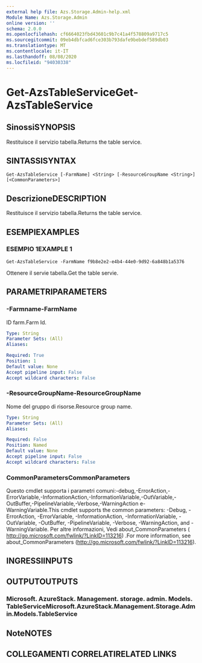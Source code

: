 ```yaml
---
external help file: Azs.Storage.Admin-help.xml
Module Name: Azs.Storage.Admin
online version: ''
schema: 2.0.0
ms.openlocfilehash: cf6664023fbd43601c9b7c41a4f578809a9717c5
ms.sourcegitcommit: 09eb4dbfcad6fce303b793dafe9bebdef589db03
ms.translationtype: MT
ms.contentlocale: it-IT
ms.lasthandoff: 08/08/2020
ms.locfileid: "94030338"
---
```

# <span data-ttu-id="b96d1-101">Get-AzsTableService</span><span class="sxs-lookup"><span data-stu-id="b96d1-101">Get-AzsTableService</span></span>

## <span data-ttu-id="b96d1-102">Sinossi</span><span class="sxs-lookup"><span data-stu-id="b96d1-102">SYNOPSIS</span></span>
<span data-ttu-id="b96d1-103">Restituisce il servizio tabella.</span><span class="sxs-lookup"><span data-stu-id="b96d1-103">Returns the table service.</span></span>

## <span data-ttu-id="b96d1-104">SINTASSI</span><span class="sxs-lookup"><span data-stu-id="b96d1-104">SYNTAX</span></span>

```
Get-AzsTableService [-FarmName] <String> [-ResourceGroupName <String>] [<CommonParameters>]
```

## <span data-ttu-id="b96d1-105">Descrizione</span><span class="sxs-lookup"><span data-stu-id="b96d1-105">DESCRIPTION</span></span>
<span data-ttu-id="b96d1-106">Restituisce il servizio tabella.</span><span class="sxs-lookup"><span data-stu-id="b96d1-106">Returns the table service.</span></span>

## <span data-ttu-id="b96d1-107">ESEMPI</span><span class="sxs-lookup"><span data-stu-id="b96d1-107">EXAMPLES</span></span>

### <span data-ttu-id="b96d1-108">ESEMPIO 1</span><span class="sxs-lookup"><span data-stu-id="b96d1-108">EXAMPLE 1</span></span>
```
Get-AzsTableService -FarmName f9b8e2e2-e4b4-44e0-9d92-6a848b1a5376
```

<span data-ttu-id="b96d1-109">Ottenere il servie tabella.</span><span class="sxs-lookup"><span data-stu-id="b96d1-109">Get the table servie.</span></span>

## <span data-ttu-id="b96d1-110">PARAMETRI</span><span class="sxs-lookup"><span data-stu-id="b96d1-110">PARAMETERS</span></span>

### <span data-ttu-id="b96d1-111">-Farmname</span><span class="sxs-lookup"><span data-stu-id="b96d1-111">-FarmName</span></span>
<span data-ttu-id="b96d1-112">ID farm.</span><span class="sxs-lookup"><span data-stu-id="b96d1-112">Farm Id.</span></span>

```yaml
Type: String
Parameter Sets: (All)
Aliases:

Required: True
Position: 1
Default value: None
Accept pipeline input: False
Accept wildcard characters: False
```

### <span data-ttu-id="b96d1-113">-ResourceGroupName</span><span class="sxs-lookup"><span data-stu-id="b96d1-113">-ResourceGroupName</span></span>
<span data-ttu-id="b96d1-114">Nome del gruppo di risorse.</span><span class="sxs-lookup"><span data-stu-id="b96d1-114">Resource group name.</span></span>

```yaml
Type: String
Parameter Sets: (All)
Aliases:

Required: False
Position: Named
Default value: None
Accept pipeline input: False
Accept wildcard characters: False
```

### <span data-ttu-id="b96d1-115">CommonParameters</span><span class="sxs-lookup"><span data-stu-id="b96d1-115">CommonParameters</span></span>
<span data-ttu-id="b96d1-116">Questo cmdlet supporta i parametri comuni:-debug,-ErrorAction,-ErrorVariable,-InformationAction,-InformationVariable,-OutVariable,-OutBuffer,-PipelineVariable,-Verbose,-WarningAction e-WarningVariable.</span><span class="sxs-lookup"><span data-stu-id="b96d1-116">This cmdlet supports the common parameters: -Debug, -ErrorAction, -ErrorVariable, -InformationAction, -InformationVariable, -OutVariable, -OutBuffer, -PipelineVariable, -Verbose, -WarningAction, and -WarningVariable.</span></span> <span data-ttu-id="b96d1-117">Per altre informazioni, Vedi about_CommonParameters ( http://go.microsoft.com/fwlink/?LinkID=113216) .</span><span class="sxs-lookup"><span data-stu-id="b96d1-117">For more information, see about_CommonParameters (http://go.microsoft.com/fwlink/?LinkID=113216).</span></span>

## <span data-ttu-id="b96d1-118">INGRESSI</span><span class="sxs-lookup"><span data-stu-id="b96d1-118">INPUTS</span></span>

## <span data-ttu-id="b96d1-119">OUTPUT</span><span class="sxs-lookup"><span data-stu-id="b96d1-119">OUTPUTS</span></span>

### <span data-ttu-id="b96d1-120">Microsoft. AzureStack. Management. storage. admin. Models. TableService</span><span class="sxs-lookup"><span data-stu-id="b96d1-120">Microsoft.AzureStack.Management.Storage.Admin.Models.TableService</span></span>

## <span data-ttu-id="b96d1-121">Note</span><span class="sxs-lookup"><span data-stu-id="b96d1-121">NOTES</span></span>

## <span data-ttu-id="b96d1-122">COLLEGAMENTI CORRELATI</span><span class="sxs-lookup"><span data-stu-id="b96d1-122">RELATED LINKS</span></span>
